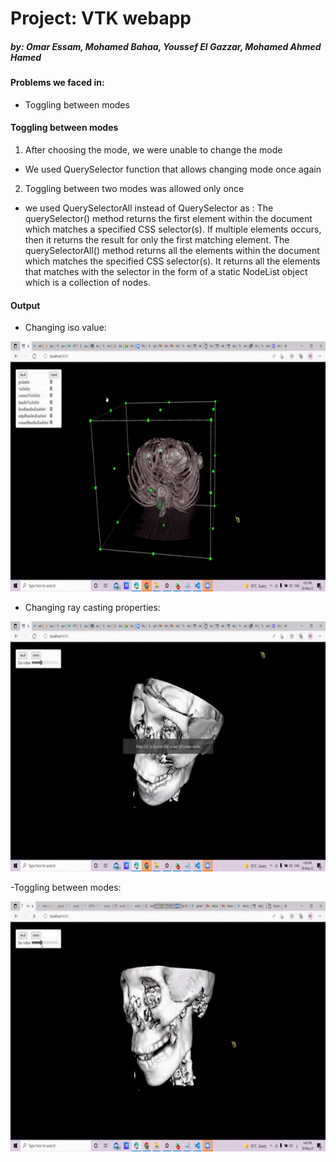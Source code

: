 # Project: VTK webapp

##### by: Omar Essam, Mohamed Bahaa, Youssef El Gazzar, Mohamed Ahmed Hamed

#### Problems we faced in:
- Toggling between modes


#### Toggling between modes 
1. After choosing the mode, we were unable to change the mode 
- We used QuerySelector function that allows changing mode once again 
2. Toggling between two modes was allowed only once
- we used QuerySelectorAll instead of QuerySelector as :
 The querySelector() method returns the first element within the document which matches a specified CSS selector(s).
 If multiple elements occurs, then it returns the result for only the first matching element.
The querySelectorAll() method returns all the elements within the document which matches the specified CSS selector(s).
 It returns all the elements that matches with the selector in the form of a static NodeList object which is a collection of nodes.



#### Output 


- Changing iso value:
<center><img src="Output Screenshots/Chest.gif" alt="alt text" width="600" height="400"></center>

- Changing ray casting properties:
<center><img src="Output Screenshots/Skull.gif" alt="alt text" width="600" height="400"></center>

-Toggling between  modes: 
<center><img src="Output Screenshots/Toggle.gif" alt="alt text" width="600" height="400"></center>
